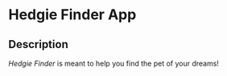 # Hedgie Finder App

## Description

*Hedgie Finder* is meant to help you find the pet of your dreams!